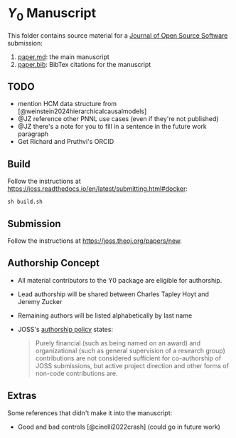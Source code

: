 # $Y_0$ Manuscript

This folder contains source material for
a [Journal of Open Source Software](https://joss.theoj.org/)
submission:

1. [paper.md](paper.md): the main manuscript
2. [paper.bib](paper.bib): BibTex citations for the manuscript

## TODO

- mention HCM data structure from [@weinstein2024hierarchicalcausalmodels]
- @JZ reference other PNNL use cases (even if they're not published)
- @JZ there's a note for you to fill in a sentence in the future work paragraph
- Get Richard and Pruthvi's ORCID

## Build

Follow the instructions
at https://joss.readthedocs.io/en/latest/submitting.html#docker:

```shell
sh build.sh
```

## Submission

Follow the instructions at https://joss.theoj.org/papers/new.

## Authorship Concept

- All material contributors to the Y0 package are eligible for authorship.
- Lead authorship will be shared between Charles Tapley Hoyt and Jeremy Zucker
- Remaining authors will be listed alphabetically by last name
- JOSS's [authorship policy](https://joss.readthedocs.io/en/latest/submitting.html#authorship) states:

  > Purely financial (such as being named on an award) and organizational (such as general supervision of a research
  > group) contributions are not considered sufficient for co-authorship of JOSS submissions, but active project
  > direction and other forms of non-code contributions are.

## Extras

Some references that didn't make it into the manuscript:

- Good and bad controls [@cinelli2022crash] (could go in future work)
